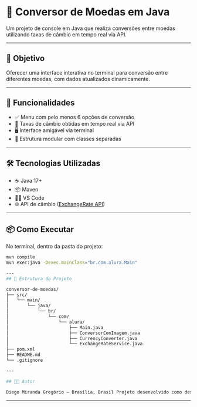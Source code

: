 # 💱 Conversor de Moedas em Java

Um projeto de console em Java que realiza conversões entre moedas utilizando taxas de câmbio em tempo real via API.

---

## 🎯 Objetivo

Oferecer uma interface interativa no terminal para conversão entre diferentes moedas, com dados atualizados dinamicamente.

---

## 🚀 Funcionalidades

- ✅ Menu com pelo menos 6 opções de conversão
- 🔄 Taxas de câmbio obtidas em tempo real via API
- 🖥️ Interface amigável via terminal
- 🧩 Estrutura modular com classes separadas

---

## 🛠️ Tecnologias Utilizadas

- ☕ Java 17+
- 📦 Maven
- 🧑‍💻 VS Code
- 🌐 API de câmbio ([ExchangeRate API](https://www.exchangerate-api.com/))

---

## 📦 Como Executar

No terminal, dentro da pasta do projeto:

```bash
mvn compile
mvn exec:java -Dexec.mainClass="br.com.alura.Main"

---
## 📁 Estrutura do Projeto

conversor-de-moedas/
├── src/
│   └── main/
│       └── java/
│           └── br/
│               └── com/
│                   └── alura/
│                       ├── Main.java
│                       ├── ConversorComImagem.java
│                       ├── CurrencyConverter.java
│                       └── ExchangeRateService.java
├── pom.xml
├── README.md
└── .gitignore

---

## 👨‍💻 Autor

Diego Miranda Gregório – Brasília, Brasil Projeto desenvolvido como desafio de aprendizado em Java.
```

---
